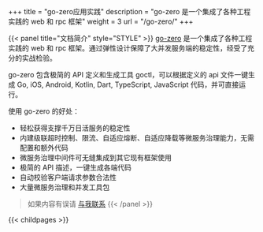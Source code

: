 +++
title = "go-zero应用实践"
description = "go-zero 是一个集成了各种工程实践的 web 和 rpc 框架"
weight = 3
url = "/go-zero/"
+++

{{< panel title="文档简介" style="STYLE" >}}
[go-zero](https://go-zero.dev/cn/docs/introduction/) 是一个集成了各种工程实践的 web 和 rpc 框架。通过弹性设计保障了大并发服务端的稳定性，经受了充分的实战检验。

go-zero 包含极简的 API 定义和生成工具 goctl，可以根据定义的 api 文件一键生成 Go, iOS, Android, Kotlin, Dart, TypeScript, JavaScript 代码，并可直接运行。

使用 go-zero 的好处：

 - 轻松获得支撑千万日活服务的稳定性
 - 内建级联超时控制、限流、自适应熔断、自适应降载等微服务治理能力，无需配置和额外代码
 - 微服务治理中间件可无缝集成到其它现有框架使用
 - 极简的 API 描述，一键生成各端代码
 - 自动校验客户端请求参数合法性
 - 大量微服务治理和并发工具包

> 如果内容有误请 [<i class='far fa-hand-point-right'></i>与我联系](/contact.html) 
{{< /panel >}}

{{< childpages >}}

